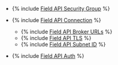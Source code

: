 * {% include [Field API Security Group](../../fields/common/api/security-groups.md) %}

* {% include [Field API Connection](../../fields/kafka/api/connection-on-premise.md) %}

   * {% include [Field API Broker URLs](../../fields/kafka/api/connection-on-premise-broker.md) %}
   * {% include [Field API TLS](../../fields/kafka/api/connection-on-premise-tls.md) %}
   * {% include [Field API Subnet ID](../../fields/kafka/api/connection-on-premise-subnet.md) %}

* {% include [Field API Auth](../../fields/kafka/api/auth.md) %}
